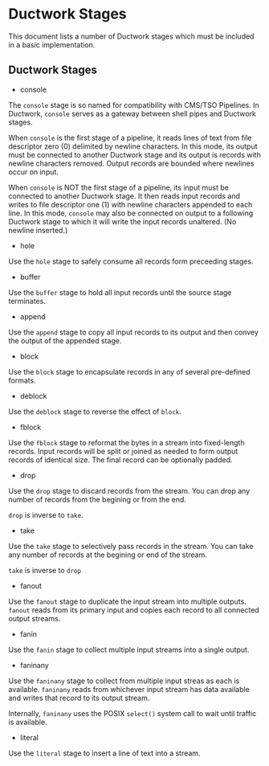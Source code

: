 # Ductwork Stages

This document lists a number of Ductwork stages
which must be included in a basic implementation.

## Ductwork Stages

* console

The `console` stage is so named for compatibility with CMS/TSO Pipelines.
In Ductwork, `console` serves as a gateway between shell pipes and Ductwork stages.

When `console` is the first stage of a pipeline, it reads lines of text from file descriptor zero (0)
delimited by newline characters. In this mode, its output must be connected
to another Ductwork stage and its output is records with newline characters removed.
Output records are bounded where newlines occur on input.

When `console` is NOT the first stage of a pipeline,
its input must be connected to another Ductwork stage. It then reads input records
and writes to file descriptor one (1) with newline characters appended to each line.
In this mode, `console` may also be connected on output to a following Ductwork stage
to which it will write the input records unaltered. (No newline inserted.)

* hole

Use the `hole` stage to safely consume all records form preceeding stages.

* buffer

Use the `buffer` stage to hold all input records
until the source stage terminates.

* append

Use the `append` stage to copy all input records to its output
and then convey the output of the appended stage.

* block

Use the `block` stage to encapsulate records in any of several
pre-defined formats.

* deblock

Use the `deblock` stage to reverse the effect of `block`.

* fblock

Use the `fblock` stage to reformat the bytes in a stream into
fixed-length records. Input records will be split or joined as needed
to form output records of identical size. The final record can be
optionally padded.

* drop

Use the `drop` stage to discard records from the stream.
You can drop any number of records from the begining or from the end.

`drop` is inverse to `take`.

* take

Use the `take` stage to selectively pass records in the stream.
You can take any number of records at the begining or end of the stream.

`take` is inverse to `drop`

* fanout

Use the `fanout` stage to duplicate the input stream
into multiple outputs. `fanout` reads from its primary input
and copies each record to all connected output streams.

* fanin

Use the `fanin` stage to collect multiple input streams
into a single output.

* faninany

Use the `faninany` stage to collect from multiple input streas
as each is available. `faninany` reads from whichever input stream
has data available and writes that record to its output stream.

Internally, `faninany` uses the POSIX `select()` system call
to wait until traffic is available.

* literal

Use the `literal` stage to insert a line of text into a stream.


